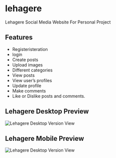 # lehagere
Lehagere Social Media Website For Personal Project

## Features
  * Registeristeration
  * login
  * Create posts
  * Upload images
  * Different categories
  * View posts
  * View user’s profiles
  * Update profile
  * Make comments
  * Like or Dislike posts and comments.

## Lehagere Desktop Preview
  ![Lehagere Desktop Version View](https://github.com/Henok-tasissa/lehagere/blob/master/asset/walkthrough2.gif)
  
## Lehagere Mobile Preview
  ![Lehagere Desktop Version View](https://github.com/Henok-tasissa/lehagere/blob/master/asset/walkthrough3.gif)
